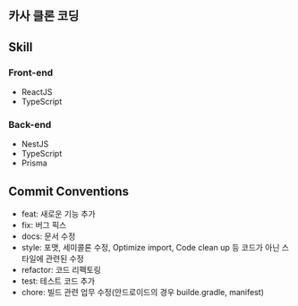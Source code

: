 ## 카사 클론 코딩

## Skill
### Front-end
- ReactJS
- TypeScript

### Back-end
- NestJS
- TypeScript
- Prisma

## Commit Conventions
- feat: 새로운 기능 추가
- fix: 버그 픽스 
- docs: 문서 수정
- style: 포맷,  세미콜론 수정, Optimize import, Code clean up 등 코드가 아닌 스타일에 관련된 수정
- refactor: 코드 리펙토링
- test: 테스트 코드 추가
- chore: 빌드 관련 업무 수정(안드로이드의 경우 builde.gradle, manifest)